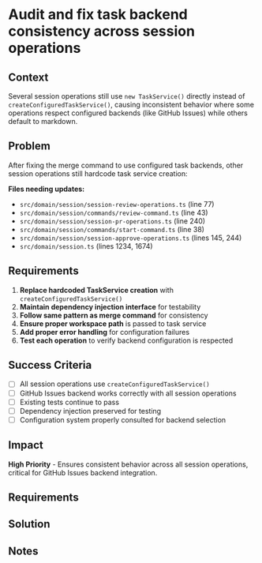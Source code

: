 # Audit and fix task backend consistency across session operations

## Context

Several session operations still use `new TaskService()` directly instead of `createConfiguredTaskService()`, causing inconsistent behavior where some operations respect configured backends (like GitHub Issues) while others default to markdown.

## Problem
After fixing the merge command to use configured task backends, other session operations still hardcode task service creation:

**Files needing updates:**
- `src/domain/session/session-review-operations.ts` (line 77)
- `src/domain/session/commands/review-command.ts` (line 43) 
- `src/domain/session/session-pr-operations.ts` (line 240)
- `src/domain/session/commands/start-command.ts` (line 38)
- `src/domain/session/session-approve-operations.ts` (lines 145, 244)
- `src/domain/session.ts` (lines 1234, 1674)

## Requirements
1. **Replace hardcoded TaskService creation** with `createConfiguredTaskService()` 
2. **Maintain dependency injection interface** for testability
3. **Follow same pattern as merge command** for consistency
4. **Ensure proper workspace path** is passed to task service
5. **Add proper error handling** for configuration failures
6. **Test each operation** to verify backend configuration is respected

## Success Criteria
- [ ] All session operations use `createConfiguredTaskService()`
- [ ] GitHub Issues backend works correctly with all session operations
- [ ] Existing tests continue to pass
- [ ] Dependency injection preserved for testing
- [ ] Configuration system properly consulted for backend selection

## Impact
**High Priority** - Ensures consistent behavior across all session operations, critical for GitHub Issues backend integration.

## Requirements

## Solution

## Notes
